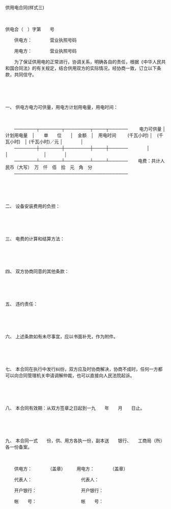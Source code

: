 



供用电合同(样式三)



 

　　　　　　　　　　　　　　　　　　　


 供电合（　）字第　　号



　　供电方：　　　　营业执照号码

　　用电方：　　　　营业执照号码

　　为了保证供用电的正常进行，协调关系，明确各自的责任，根据《中华人民共和国合同法》的有关规定，结合供用双方的实际情况，经协商一致，订立以下条款，共同信守。

　　

　　

一、
供电方电力可供量，用电方计划用电量，用电时间：

　　


　　───────┬───────┬────────┬────┬──────
　　 电力可供量 │　计划用电量　│　　单　　位　　│　金额　│　用电时间
　　 (千瓦小时) │　(千瓦小时)　│ (千瓦小时)／元 │　　　　│
　　───────┼───────┼────────┼────┼──────
　　　　│　　　　　　　│　　　　　　　　│　　　　│
　　───────┴───────┴────────┴────┴──────
　　电费：共计人民币（大写）　万　仟　佰　拾　元　角　分
　　────────────────────────────────────
　　


　　

　　

二、
设备安装费用的负担：

　　

　　

三、
电费的计算和结算方法：

　　

　　

四、
双方协商同意的其他条款：

　　

　　

五、
违约责任：

　　

　　

六、
上述条款如有未尽事宜，应以书面补充，作为附件。

　　

　　

七、
本合同在执行中发行纠纷，双方应及时协商解决，协商不成时，任何一方都可以向合同管理机关申请调解仲裁，也可以直接向人民法院起诉。

　　

　　

八、
本合同有效期：从双方签章之日起到一九　　年　　月　　日止。

　　

　　

九、
本合同一式　　份，供、用方各执一份，副本送　　银行、　　工商局（所）各一份备案。

　　

　　供电方：　　　　（盖章）　　　用电方：　　　　（盖章）

　　代表人：　　　　　　　　　　　代表人：

　　开户银行：　　　　　　　　　　开户银行：

　　帐　　号：　　　　　　　　　　帐　　号：